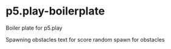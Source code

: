 # p5.play-boilerplate
Boiler plate for p5.play

Spawning obstacles
text for score
random spawn for obstacles
